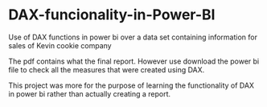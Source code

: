 # DAX-funcionality-in-Power-BI
Use of DAX functions in power bi over a data set containing information for sales of Kevin cookie company

The pdf contains what the final report. However use download the power bi file to check all the measures that were created using DAX. 

This project was more for the purpose of learning the functionality of DAX in power bi rather than actually creating a report.
